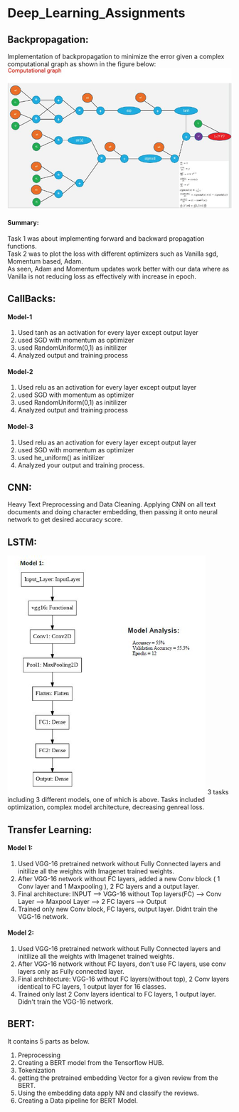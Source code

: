 # Deep_Learning_Assignments
## **Backpropagation:**
Implementation of backpropagation to minimize the error given a complex computational graph as shown in the figure below:
![Capture](https://github.com/nagik17/Deep_Learning_Assignments/blob/main/Capture.JPG) 
#### Summary:
Task 1 was about implementing forward and backward propagation functions. <br />
Task 2 was to plot the loss with different optimizers such as Vanilla sgd, Momentum based, Adam. <br />
As seen, Adam and Momentum updates work better with our data where as Vanilla is not reducing loss as effectively with increase
in epoch. 
## **CallBacks:**
#### **Model-1**
1. Used tanh as an activation for every layer except output layer <br />
2. used SGD with momentum as optimizer <br />
3. used RandomUniform(0,1) as initilizer <br />
3. Analyzed output and training process <br />
#### **Model-2**
1. Used relu as an activation for every layer except output layer <br />
2. used SGD with momentum as optimizer <br />
3. used RandomUniform(0,1) as initilizer <br />
3. Analyzed output and training process <br />
#### **Model-3**
1. Used relu as an activation for every layer except output layer <br />
2. used SGD with momentum as optimizer <br />
3. used he_uniform() as initilizer <br />
3. Analyzed your output and training process.
## **CNN:**
Heavy Text Preprocessing and Data Cleaning. 
Applying CNN on all text documents and doing character embedding, then passing it onto neural network to get desired accuracy score.
## **LSTM:**
![Capture](https://github.com/nagik17/Deep_Learning_Assignments/blob/main/1.JPG)
3 tasks including 3 different models, one of which is above. Tasks included optimization, complex model architecture, decreasing genreal loss.
## **Transfer Learning:**
#### **Model 1:**
1. Used VGG-16 pretrained network without Fully Connected layers and initilize all the weights with Imagenet trained weights. <br />
2. After VGG-16 network without FC layers, added a new Conv block ( 1 Conv layer and 1 Maxpooling ), 2 FC layers and a output layer. <br />
3. Final architecture: INPUT --> VGG-16 without Top layers(FC) --> Conv Layer --> Maxpool Layer --> 2 FC layers --> Output <br />
4. Trained only new Conv block, FC layers, output layer. Didnt train the VGG-16 network.
#### **Model 2:**
1. Used VGG-16 pretrained network without Fully Connected layers and initilize all the weights with Imagenet trained weights. <br />
2. After VGG-16 network without FC layers, don't use FC layers, use conv layers only as Fully connected layer. <br />
3. Final architecture: VGG-16 without FC layers(without top), 2 Conv layers identical to FC layers, 1 output layer for 16 classes. <br />
4. Trained only last 2 Conv layers identical to FC layers, 1 output layer. Didn't train the VGG-16 network.
## **BERT:**
It contains 5 parts as below. <br />
1. Preprocessing <br />
2. Creating a BERT model from the Tensorflow HUB. <br />
3. Tokenization <br />
4. getting the pretrained embedding Vector for a given review from the BERT. <br />
5. Using the embedding data apply NN and classify the reviews. <br />
6. Creating a Data pipeline for BERT Model. <br />



